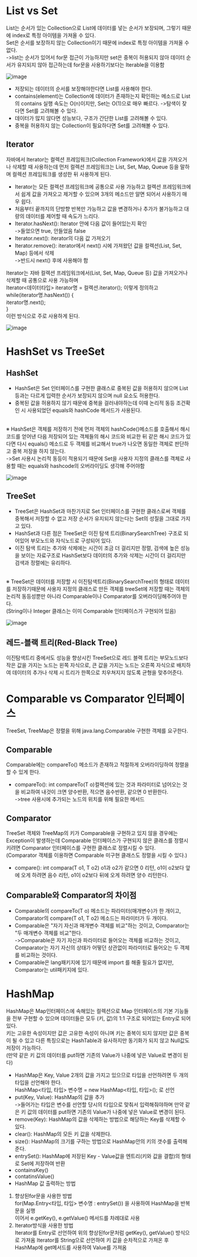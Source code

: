 # List vs Set
List는 순서가 있는 Collection으로 List에 데이터를 넣는 순서가 보장되며, 그렇기 때문에 index로 특정 아이템을 가져올 수 있다.
<br>Set은 순서를 보장하지 않는 Collection이기 때문에 index로 특정 아이템을 가져올 수 없다.</br>
->list는 순서가 있어서 for문 접근이 가능하지만 set은 중복이 허용되지 않아 데이터 순서가 유지되지 않아 접근하는데 for문을 사용하기보다는 Iterable을 이용함

![image](https://user-images.githubusercontent.com/122864238/218412012-26dc6a42-b1d3-4b44-9991-44df211c012f.png)

- 저장되는 데이터의 순서를 보장해야한다면 List를 사용해야 한다.
- contains(element)는 Collection에 데이터가 존재하는지 확인하는 메소드로 List의 contains 
실행 속도는 O(n)이지만, Set는 O(1)으로 매우 빠르다. 
->탐색이 잦다면 Set를 고려해볼 수 있다.
- 데이터가 많지 않다면 성능보다, 구조가 간단한 List를 고려해볼 수 있다.
- 중복을 허용하지 않는 Collection이 필요하다면 Set를 고려해볼 수 있다.

## Iterator
자바에서 Iterator는 컬렉션 프레임워크(Collection Framework)에서 값을 가져오거나 삭제할 때 사용하는데 먼저 컬렉션 프레임워크는 
List, Set, Map, Queue 등을 말하며 컬렉션 프레임워크를 생성한 뒤 사용하게 된다.
- Iterator는 모든 컬렉션 프레임워크에 공통으로 사용 가능하고 컬렉션 프레임워크에서 
쉽게 값을 가져오고 제거할 수 있으며 3개의 메소드만 알면 되어서 사용하기 매우 쉽다.
- 처음부터 끝까지의 단방향 반복만 가능하고 값을 변경하거나 추가가 불가능하고 
대량의 데이터를 제어할 때 속도가 느리다.
- Iterator.hasNext(): Iterator 안에 다음 값이 들어있는지 확인 
<br>->들었으면 true, 안들었음 false</br>
- Iterator.next(): iterator의 다음 값 가져오기
- Iterator.remove(): iterator에서 next() 시에 가져왔던 값을 컬렉션(List, Set, Map) 등에서 삭제
<br>->반드시 next() 후에 사용해야 함</br>

Iterator는 자바 컬렉션 프레임워크에서(List, Set, Map, Queue 등) 값을 가져오거나 삭제할 때 공통으로 사용 가능하며 
<br>Iterator<데이터타입> iterator명 = 컬렉션.iterator(); 이렇게 정의하고</br> 
while(iterator명.hasNext()) {
<br>iterator명.next();</br>
}
<br>이런 방식으로 주로 사용하게 된다.</br>

![image](https://user-images.githubusercontent.com/122864238/218413042-0566d968-4bf6-4fd8-86f3-7f46d288acd4.png)


# HashSet vs TreeSet 
## HashSet
- HashSet은 Set 인터페이스를 구현한 클래스로 중복된 값을 허용하지 않으며 List 등과는 다르게 
입력한 순서가 보장되지 않으며 null 요소도 허용한다.
- 중복된 값을 허용하지 않기 때문에 중복을 걸러내야하는데 이때 논리적 동등 조건확인 시 사용되었던 
equals와 hashCode 메서드가 사용된다. 

<br>※ HashSet은 객체를 저장하기 전에 먼저 객체의 hashCode()메소드를 호출해서 해시 코드를 얻어낸 
다음 저장되어 있는 객체들의 해시 코드와 비교한 뒤 같은 해시 코드가 있다면 다시 equals() 
메소드로 두 객체를 비교해서 true가 나오면 동일한 객체로 판단하고 중복 저장을 하지 않는다.</br>
->Set 사용시 논리적 동등이 적용되기 때문에 Set을 사용자 지정의 클래스를 객체로 사용할 때는 
equals와 hashcode의 오버라이딩도 생각해 주어야함

![image](https://user-images.githubusercontent.com/122864238/218414371-9cf1c76c-c915-4137-be6a-d5812a98b716.png)


## TreeSet
- TreeSet은 HashSet과 마찬가지로 Set 인터페이스를 구현한 클래스로써 객체를 중복해서 저장할 
수 없고 저장 순서가 유지되지 않는다는 Set의 성질을 그대로 가지고 있다.
- HashSet과 다른 점은 TreeSet은 이진 탐색 트리(BinarySearchTree) 구조로 되어있어 부모노드와 
자식노드로 구성되어 있다.
- 이진 탐색 트리는 추가와 삭제에는 시간이 조금 더 걸리지만 정렬, 검색에 높은 성능을 보이는 
자료구조로 HashSet보다 데이터의 추가와 삭제는 시간이 더 걸리지만 검색과 정렬에는 
유리하다. 

<br>※ TreeSet은 데이터를 저장할 시 이진탐색트리(BinarySearchTree)의 형태로 데이터를 저장하기때문에 
사용자 지정의 클래스로 만든 객체를 treeSet에 저장할 때는 객체의 논리적 동등성뿐만 아니라 
Comparable이나 Comparator를 오버라이딩해주어야 한다.</br>
(String이나 Integer 클래스는 이미 Comparable 인터페이스가 구현되어 있음)

![image](https://user-images.githubusercontent.com/122864238/218416101-72e98c3b-2a41-4291-a53b-78d8658fa8c2.png)

## 레드-블랙 트리(Red-Black Tree)
이진탐색트리 중에서도 성능을 향상시킨 TreeSet으로 레드 블랙 트리는  부모노드보다 작은 값을 가지는 노드는 왼쪽 자식으로, 큰 값을 가지는 노드는 
오른쪽 자식으로 배치하여 데이터의 추가나 삭제 시 트리가 한쪽으로 치우쳐지지 않도록 균형을 맞추어준다.

# Comparable vs Comparator 인터페이스
TreeSet, TreeMap은 정렬을 위해 java.lang.Comparable 구현한 객체를 요구한다.

## Comparable
Comparable에는 compareTo() 메소드가 존재하고 적절하게 오버라이딩하여 정렬을 할 수 있게 한다.
- compareTo(): int compareTo(T o)컬렉션에 있는 것과 파라미터로 넘어오는 것을 비교하여 내것이 크면 양수반환, 
적으면 음수반환, 같으면 0 반환한다.
<br>->tree 사용시에 추가되는 노드의 위치를 위해 필요한 메서드</br>

## Comparator
TreeSet 객체와 TreeMap의 키가 Comparable을 구현하고 있지 않을 경우에는 Exception이 발생하는데 Comparable 인터페이스가 구현되지 않은 클래스를 정렬시키려면 Comparator 인터페이스를 
구현한 클래스로 정렬시킬 수 있다. 
<br>(Comparator 객체를 이용하면 Comparable 미구현 클래스도 정렬을 시킬 수 있다.)</br>
- compare(): int compara(T o1, T o2) o1과 o2가 같으면 0 리턴, o1이 o2보다 앞에 오게 
하려면 음수 리턴, o1이 o2보다 뒤에 오게 하려면 양수 리턴한다.

## Comparable와 Comparator의 차이점
- Comparable의 compareTo(T o) 메소드는 파라미터(매개변수)가 한 개이고, Comparator의 
compare(T o1, T o2) 메소드는 파라미터가 두 개이다.
- Comparable은 "자기 자신과 매개변수 객체를 비교"하는 것이고, Comparator는 "두 매개변수 
객체를 비교"한다.
<br>->Comparable은 자기 자신과 파라미터로 들어오는 객체를 비교하는 것이고, 
Comparator는 자기 자신의 상태가 어떻던 상관없이 파라미터로 들어오는 두 객체를 비교하는 
것이다. </br>
- Comparable은 lang패키지에 있기 때문에 import 를 해줄 필요가 없지만, 
Comparator는 util패키지에 있다.

# HashMap
HashMap은 Map인터페이스에 속해있는 컬렉션으로 Map 인터페이스의 기본 기능들을 전부 
구현할 수 있으며 데이터들은 모두 (키, 값)의 1:1 구조로 되어있는 Entry로 되어있다.
<br>키는 고유한 속성이지만 값은 고유한 속성이 아니며 키는 중복이 되지 않지만 값은 중복이 될 수 
있고 다른 특징으로는 HashTable과 유사하지만 동기화가 되지 않고 Null값도 저장이 가능하다.</br>
(만약 같은 키 값의 데이터를 put하면 기존의 Value가 나중에 넣은 Value로 변경이 된다)
- HashMap은 Key, Value 2개의 값을 가지고 있으므로 타입을 선언하려면 두 개의 타입을 
선언해야 한다.
<br>HashMap<타입, 타입> 변수명 = new HashMap<타입, 타입>(); 로 선언</br>
- put(Key, Value): HashMap의 값을 추가
<br>->들어가는 타입은 변수를 선언할 당시의 타입으로 맞춰서 입력해줘야하며 만약 같은 키 값의 
데이터를 put하면 기존의 Value가 나중에 넣은 Value로 변경이 된다.</br>
- remove(Key): HashMap의 값을 삭제하는 방법으로 해당하는 Key를 삭제할 수 있다.
- clear(): HashMap의 모든 키 값을 삭제한다.
- size(): HashMap의 크기를 구하는 방법으로 HashMap안의 키의 갯수를 출력해준다.
- entrySet(): HashMap에 저장된 Key - Value값을 엔트리(키와 값을 결합)의 형태로 Set에 저장하여 반환
- containsKey()
- contatinsValue()
- HashMap 값 출력하는 방법
1. 향상된for문을 사용한 방법
<br>for(Map.Entry<타입, 타입> 변수명 : entrySet()) 을 사용하여 HashMap을 반복문을 실행</br>
이어서 e.getKey(), e.getValue() 메서드를 차례대로 사용
2. Iterator방식을 사용한 방법
<br>Iterator를 Entry로 선언하여 위의 향상된for문처럼 getKey(), getValue() 방식으로 가져옴
Iterator를 String으로 선언하여 키 값을  순차적으로 가져온 후 HashMap에 get메서드를 사용하여 
Value를 가져옴</br>



